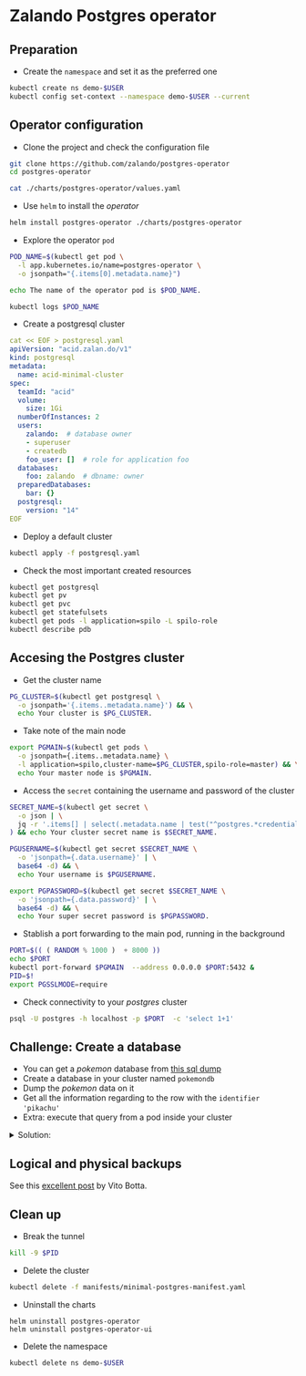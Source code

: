 # Zalando Postgres operator

## Preparation

* Create the `namespace` and set it as the preferred one

```bash
kubectl create ns demo-$USER
kubectl config set-context --namespace demo-$USER --current
```

## Operator configuration

* Clone the project and check the configuration file

```bash
git clone https://github.com/zalando/postgres-operator
cd postgres-operator

cat ./charts/postgres-operator/values.yaml 
```

* Use `helm` to install the *operator*

```bash
helm install postgres-operator ./charts/postgres-operator
```

* Explore the operator `pod`
  
```bash
POD_NAME=$(kubectl get pod \
  -l app.kubernetes.io/name=postgres-operator \
  -o jsonpath="{.items[0].metadata.name}")

echo The name of the operator pod is $POD_NAME.

kubectl logs $POD_NAME
```

* Create a postgresql cluster

```yaml
cat << EOF > postgresql.yaml
apiVersion: "acid.zalan.do/v1"
kind: postgresql
metadata:
  name: acid-minimal-cluster
spec:
  teamId: "acid"
  volume:
    size: 1Gi
  numberOfInstances: 2
  users:
    zalando:  # database owner
    - superuser
    - createdb
    foo_user: []  # role for application foo
  databases:
    foo: zalando  # dbname: owner
  preparedDatabases:
    bar: {}
  postgresql:
    version: "14"
EOF
```
* Deploy a default cluster

```bash
kubectl apply -f postgresql.yaml
```

* Check the most important created resources

```bash
kubectl get postgresql
kubectl get pv
kubectl get pvc
kubectl get statefulsets
kubectl get pods -l application=spilo -L spilo-role
kubectl describe pdb
```

## Accesing the Postgres cluster

* Get the cluster name

```bash
PG_CLUSTER=$(kubectl get postgresql \
  -o jsonpath='{.items..metadata.name}') && \
  echo Your cluster is $PG_CLUSTER.
```

* Take note of the main node

```bash
export PGMAIN=$(kubectl get pods \
  -o jsonpath={.items..metadata.name} \
  -l application=spilo,cluster-name=$PG_CLUSTER,spilo-role=master) && \
  echo Your master node is $PGMAIN.
```

* Access the `secret` containing the username and password of the cluster

```bash
SECRET_NAME=$(kubectl get secret \
  -o json | \
  jq -r '.items[] | select(.metadata.name | test("^postgres.*credentials")).metadata.name'\
) && echo Your cluster secret name is $SECRET_NAME.

PGUSERNAME=$(kubectl get secret $SECRET_NAME \
  -o 'jsonpath={.data.username}' | \
  base64 -d) && \
  echo Your username is $PGUSERNAME.

export PGPASSWORD=$(kubectl get secret $SECRET_NAME \
  -o 'jsonpath={.data.password}' | \
  base64 -d) && \
  echo Your super secret password is $PGPASSWORD.

```

* Stablish a port forwarding to the main pod, running in the background

```bash
PORT=$(( ( RANDOM % 1000 )  + 8000 ))
echo $PORT
kubectl port-forward $PGMAIN  --address 0.0.0.0 $PORT:5432 &
PID=$!
export PGSSLMODE=require
```

* Check connectivity to your *postgres* cluster

```bash
psql -U postgres -h localhost -p $PORT  -c 'select 1+1'
```

## Challenge: Create a database

* You can get a *pokemon* database from [this sql dump](https://pastebin.com/raw/98DaLWwG)
* Create a database in your cluster named `pokemondb`
* Dump the *pokemon* data on it
* Get all the information regarding to the row with the `identifier` `'pikachu'`
* Extra: execute that query from a pod inside your cluster

<details>
<summary>Solution:</summary>

```bash
curl https://pastebin.com/raw/98DaLWwG > pokemon.sql
psql -U postgres -h localhost -p $PORT -c 'create database pokemondb;'
psql -U postgres -h localhost -p $PORT -d pokemondb < pokemon.sql 

psql -U postgres -h localhost -p $PORT -d pokemondb -c "Select * from pokemon where identifier='pikachu'"
```
</details>

## Logical and physical backups

See this [excellent post](https://vitobotta.com/2020/02/05/postgres-kubernetes-zalando-operator/) by Vito Botta.


## Clean up

* Break the tunnel

```bash
kill -9 $PID
```

* Delete the cluster

```bash
kubectl delete -f manifests/minimal-postgres-manifest.yaml
```

* Uninstall the charts

```
helm uninstall postgres-operator
helm uninstall postgres-operator-ui
```

* Delete the namespace

```bash
kubectl delete ns demo-$USER
```
